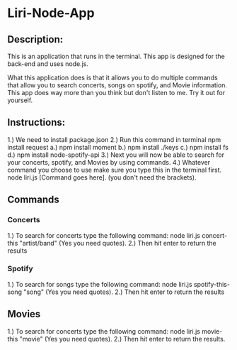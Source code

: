 # Liri-Node-App

## Description:
This is an application that runs in the terminal.  This app is designed for the back-end and uses node.js.

What this application does is that it allows you to do multiple commands that allow you to search concerts, songs on spotify, and Movie information.  This app does way more than you think but don't listen to me.  Try it out for yourself. 

## Instructions: 

1.) We need to install package.json
2.) Run this command in terminal npm install request 
    a.) npm install moment
    b.) npm install ./keys
    c.) npm install fs
    d.) npm install node-spotify-api
3.) Next you will now be able to search for your concerts, spotify, and Movies by using commands.
4.) Whatever command you choose to use make sure you type this in the terminal first.  node liri.js [Command goes here]. (you don't need the brackets).

## Commands

### Concerts
1.) To search for concerts type the following command:
    node liri.js concert-this "artist/band"  (Yes you need quotes).
2.) Then hit enter to return the results

### Spotify
1.) To search for songs type the following command:
    node liri.js spotify-this-song "song"    (Yes you need quotes).
2.) Then hit enter to return the results

## Movies
1.) To search for concerts type the following command:
    node liri.js movie-this "movie"     (Yes you need quotes).
2.) Then hit enter to return the results.